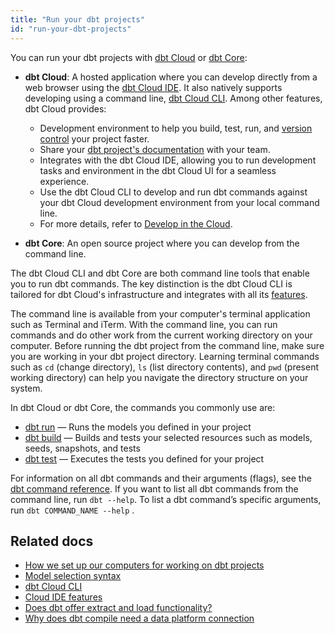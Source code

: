 ```yaml
---
title: "Run your dbt projects"
id: "run-your-dbt-projects"
---
```

You can run your dbt projects with [dbt Cloud](/docs/cloud/about-cloud/dbt-cloud-features) or [dbt Core](https://github.com/dbt-labs/dbt-core):

- **dbt Cloud**: A hosted application where you can develop directly from a web browser using the [dbt Cloud IDE](/docs/cloud/dbt-cloud-ide/develop-in-the-cloud). It also natively supports developing using a command line, [dbt Cloud CLI](/docs/cloud/cloud-cli-installation). Among other features, dbt Cloud provides: 

  - Development environment to help you build, test, run, and [version control](/docs/collaborate/git-version-control) your project faster.
  - Share your [dbt project's documentation](/docs/collaborate/build-and-view-your-docs) with your team.
  - Integrates with the dbt Cloud IDE, allowing you to run development tasks and environment in the dbt Cloud UI for a seamless experience.
  - Use the dbt Cloud CLI to develop and run dbt commands against your dbt Cloud development environment from your local command line.
  - For more details, refer to [Develop in the Cloud](/docs/cloud/about-cloud-develop).

- **dbt Core**: An open source project where you can develop from the command line.

The dbt Cloud CLI and dbt Core are both command line tools that enable you to run dbt commands. The key distinction is the dbt Cloud CLI is tailored for dbt Cloud's infrastructure and integrates with all its [features](/docs/cloud/about-cloud/dbt-cloud-features).

The command line is available from your computer's terminal application such as Terminal and iTerm. With the command line, you can run commands and do other work from the current working directory on your computer. Before running the dbt project from the command line, make sure you are working in your dbt project directory. Learning terminal commands such as `cd` (change directory), `ls` (list directory contents), and `pwd` (present working directory) can help you navigate the directory structure on your system.

In dbt Cloud or dbt Core, the commands you commonly use are:

- [dbt run](/reference/commands/run) &mdash; Runs the models you defined in your project
- [dbt build](/reference/commands/build) &mdash; Builds and tests your selected resources such as models, seeds, snapshots, and tests
- [dbt test](/reference/commands/test) &mdash; Executes the tests you defined for your project

For information on all dbt commands and their arguments (flags), see the [dbt command reference](/reference/dbt-commands). If you want to list all dbt commands from the command line, run `dbt --help`. To list a dbt command’s specific arguments, run `dbt COMMAND_NAME --help` .

## Related docs

- [How we set up our computers for working on dbt projects](https://discourse.getdbt.com/t/how-we-set-up-our-computers-for-working-on-dbt-projects/243)
- [Model selection syntax](/reference/node-selection/syntax)
- [dbt Cloud CLI](/docs/cloud/cloud-cli-installation)
- [Cloud IDE features](/docs/cloud/dbt-cloud-ide/develop-in-the-cloud#ide-features)
- [Does dbt offer extract and load functionality?](/faqs/Project/transformation-tool)
- [Why does dbt compile need a data platform connection](/faqs/Warehouse/db-connection-dbt-compile)
